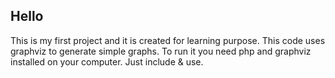 <h2>Hello</h2>
This is my first project and it is created for learning purpose. This code uses graphviz to generate simple graphs. To run it you need php and graphviz installed on your computer. Just include & use. 
